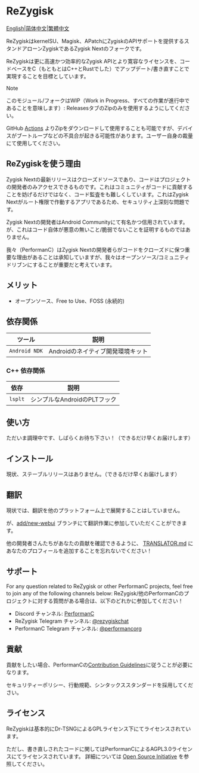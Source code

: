 # ReZygisk

[English](https://github.com/PerformanC/ReZygisk/blob/main/README.md)|[简体中文](/READMEs/README_zh-CN.md)|[繁體中文](/READMEs/README_zh-TW.md)

ReZygiskはkernelSU、Magisk、APatchにZygiskのAPIサポートを提供するスタンドアローンZygiskであるZygisk Nextのフォークです。

ReZygiskは更に高速かつ効率的なZygisk APIとより寛容なライセンスを、コードベースをC（もともとはC++とRustでした）でアップデート/書き直すことで実現することを目標としています。

> [!NOTE]
> このモジュール/フォークはWIP（Work in Progress、すべての作業が進行中であることを意味します）: ReleasesタブのZipのみを使用するようにしてください。
>
> GitHub [Actions](https://github.com/PerformanC/ReZygisk/actions) よりZipをダウンロードして使用することも可能ですが、デバイスがブートループなどの不具合が起きる可能性があります。ユーザー自身の裁量にて使用してください。

## ReZygiskを使う理由

Zygisk Nextの最新リリースはクローズドソースであり、コードはプロジェクトの開発者のみアクセスできるものです。これはコミュニティがコードに貢献することを妨げるだけではなく、コード監査をも難しくしています。これはZygisk Nextがルート権限で作動するアプリであるため、セキュリティ上深刻な問題です。

Zygisk Nextの開発者はAndroid Communityにて有名かつ信用されています。が、これはコード自体が悪意の無いこと/脆弱でないことを証明するものではありません。

我々（PerformanC）はZygisk Nextの開発者らがコードをクローズドに保つ重要な理由があることは承知していますが、我々はオープンソース/コミュニティドリブンにすることが重要だと考えています。

## メリット

- オープンソース、Free to Use、FOSS (永続的)

## 依存関係

| ツール           | 説明                                    |
|-----------------|----------------------------------------|
| `Android NDK`   | Androidのネイティブ開発環境キット           |

### C++ 依存関係

| 依存        | 説明                          |
|------------|-------------------------------|
| `lsplt`    | シンプルなAndroidのPLTフック     |

## 使い方

ただいま調理中です、しばらくお待ち下さい！（できるだけ早くお届けします）

## インストール

現状、ステーブルリリースはありません。（できるだけ早くお届けします）

## 翻訳

現状では、翻訳を他のプラットフォーム上で展開することはしていません。

が、[add/new-webui](https://github.com/PerformanC/ReZygisk/tree/add/new-webui) ブランチにて翻訳作業に参加していただくことができます。

他の開発者さんたちがあなたの貢献を確認できるように、 [TRANSLATOR.md](https://github.com/PerformanC/ReZygisk/blob/add/new-webui/TRANSLATOR.md) にあなたのプロフィールを追加することを忘れないでください！

## サポート
For any question related to ReZygisk or other PerformanC projects, feel free to join any of the following channels below:
ReZygisk/他のPerformanCのプロジェクトに対する質問がある場合は、以下のどれかに参加してください！

- Discord チャンネル: [PerformanC](https://discord.gg/uPveNfTuCJ)
- ReZygisk Telegram チャンネル: [@rezygiskchat](https://t.me/rezygiskchat)
- PerformanC Telegram チャンネル: [@performancorg](https://t.me/performancorg)

## 貢献

貢献をしたい場合、PerformanCの[Contribution Guidelines](https://github.com/PerformanC/contributing)に従うことが必要になります。

セキュリティーポリシー、行動規範、シンタックススタンダードを採用してください。

## ライセンス

ReZygiskは基本的にDr-TSNGによるGPLライセンス下にてライセンスされています。

ただし、書き直しされたコードに関してはPerformanCによるAGPL3.0ライセンスにてライセンスされています。
詳細については [Open Source Initiative](https://opensource.org/licenses/AGPL-3.0) を参照してください。
